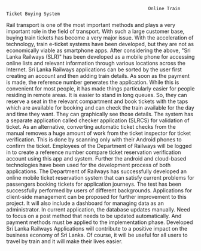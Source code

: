                                                          Online Train Ticket Buying System
                                                         
                                                                                                             
   Rail transport is one of the most important methods and plays a very important role in the field of transport. With such a large customer base, buying train tickets has become a very major issue. With the acceleration of technology, train e-ticket systems have been developed, but they are not as economically viable as smartphone apps. After considering the above, "Sri Lanka Railways (SLR)" has been developed as a mobile phone for accessing online lists and relevant information through various locations across the Internet. Sri Lanka Railways applications can be sorted by the user first creating an account and then adding train details. As soon as the payment is made, the reference number generates the application. While this is convenient for most people, it has made things particularly easier for people residing in remote areas. It is easier to stand in long queues. So, they can reserve a seat in the relevant compartment and book tickets with the taps which are available for booking and can check the train available for the day and time they want. They can graphically see those details. The system has a separate application called checker application (SLRCS) for validation of ticket. As an alternative, converting automatic ticket checks from the manual removes a huge amount of work from the ticket inspector for ticket verification. This is done by scanning only with their Android phones to confirm the ticket. Employees of the Department of Railways will be logged in to create a reference number compare ticket reservation verification account using this app and system. Further the android and cloud-based technologies have been used for the development process of both applications. The Department of Railways has successfully developed an online mobile ticket reservation system that can satisfy current problems for passengers booking tickets for application journeys. The test has been successfully performed by users of different backgrounds.  Applications for client-side management can be proposed for further improvement to this project. It will also include a dashboard for managing data as an administrator. In current application, the database updates manually. Need to focus on a post method that needs to be updated automatically. And payment methods must be applied to the implementation phase. Developed Sri Lanka Railways Applications will contribute to a positive impact on the business economy of Sri Lanka. Of course, it will be useful for all users to travel by train and it will make their lives easier.
